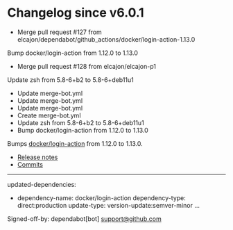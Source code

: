 # Changelog since v6.0.1
- Merge pull request #127 from elcajon/dependabot/github_actions/docker/login-action-1.13.0

Bump docker/login-action from 1.12.0 to 1.13.0 
- Merge pull request #128 from elcajon/elcajon-p1

Update zsh from 5.8-6+b2 to 5.8-6+deb11u1 
- Update merge-bot.yml 
- Update merge-bot.yml 
- Update merge-bot.yml 
- Create merge-bot.yml 
- Update zsh from 5.8-6+b2 to 5.8-6+deb11u1 
- Bump docker/login-action from 1.12.0 to 1.13.0

Bumps [docker/login-action](https://github.com/docker/login-action) from 1.12.0 to 1.13.0.
- [Release notes](https://github.com/docker/login-action/releases)
- [Commits](https://github.com/docker/login-action/compare/v1.12.0...v1.13.0)

---
updated-dependencies:
- dependency-name: docker/login-action
  dependency-type: direct:production
  update-type: version-update:semver-minor
...

Signed-off-by: dependabot[bot] <support@github.com> 
